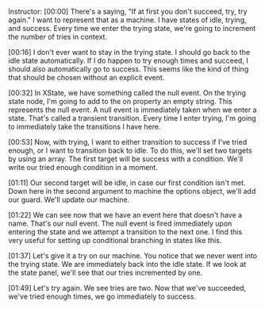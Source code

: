 Instructor: [00:00] There's a saying, "If at first you don't succeed, try, try again." I want to represent that as a machine. I have states of idle, trying, and success. Every time we enter the trying state, we're going to increment the number of tries in context.

[00:16] I don't ever want to stay in the trying state. I should go back to the idle state automatically. If I do happen to try enough times and succeed, I should also automatically go to success. This seems like the kind of thing that should be chosen without an explicit event.

[00:32] In XState, we have something called the null event. On the trying state node, I'm going to add to the on property an empty string. This represents the null event. A null event is immediately taken when we enter a state. That's called a transient transition. Every time I enter trying, I'm going to immediately take the transitions I have here.

[00:53] Now, with trying, I want to either transition to success if I've tried enough, or I want to transition back to idle. To do this, we'll set two targets by using an array. The first target will be success with a condition. We'll write our tried enough condition in a moment.

[01:11] Our second target will be idle, in case our first condition isn't met. Down here in the second argument to machine the options object, we'll add our guard. We'll update our machine.

[01:22] We can see now that we have an event here that doesn't have a name. That's our null event. The null event is fired immediately upon entering the state and we attempt a transition to the next one. I find this very useful for setting up conditional branching in states like this.

[01:37] Let's give it a try on our machine. You notice that we never went into the trying state. We are immediately back into the idle state. If we look at the state panel, we'll see that our tries incremented by one.

[01:49] Let's try again. We see tries are two. Now that we've succeeded, we've tried enough times, we go immediately to success.
